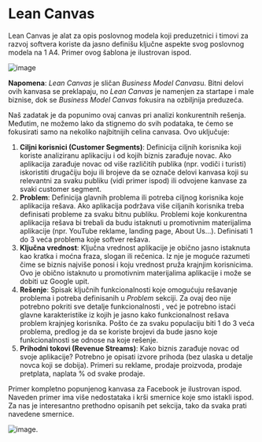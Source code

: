 # Lean Canvas

Lean Canvas je alat za opis poslovnog modela koji preduzetnici i timovi za razvoj softvera koriste da jasno definišu ključne aspekte svog poslovnog modela na 1 A4. Primer ovog šablona je ilustrovan ispod.

![image](https://github.com/psw-ftn/supportive-information/assets/7092212/9ba03198-45a5-4c9b-9c4c-6e82ee70788b)

**Napomena**: _Lean Canvas_ je sličan *Business Model Canvas*u. Bitni delovi ovih kanvasa se preklapaju, no _Lean Canvas_ je namenjen za startape i male biznise, dok se _Business Model Canvas_ fokusira na ozbiljnija preduzeća.

Naš zadatak je da popunimo ovaj canvas pri analizi konkurentnih rešenja. Međutim, ne možemo lako da stignemo do svih podataka, te ćemo se fokusirati samo na nekoliko najbitnijih celina canvasa. Ovo uključuje:

1. **Ciljni korisnici (Customer Segments)**: Definicija ciljnih korisnika koji koriste analiziranu aplikaciju i od kojih biznis zarađuje novac. Ako aplikacija zarađuje novac od više različitih publika (npr. vodiči i turisti) iskoristiti drugačiju boju ili brojeve da se označe delovi kanvasa koji su relevantni za svaku publiku (vidi primer ispod) ili odvojene kanvase za svaki customer segment.
2. **Problem**: Definicija glavnih problema ili potreba ciljnog korisnika koje aplikacija rešava. Ako aplikacija podržava više ciljanih korisnika treba definisati probleme za svaku bitnu publiku. Problemi koje konkurentna aplikacija rešava bi trebali da budu istaknuti u promotivnim materijalima aplikacije (npr. YouTube reklame, landing page, About Us...). Definisati 1 do 3 veća problema koje softver rešava.
3. **Ključna vrednost**: Ključna vrednost aplikacije je obično jasno istaknuta kao kratka i moćna fraza, slogan ili rečenica. Iz nje je moguće razumeti čime se biznis najviše ponosi i koju vrednost pruža krajnjim korisnicima. Ovo je obično istaknuto u promotivnim materijalima aplikacije i može se dobiti uz Google upit.
4. **Rešenje**: Spisak ključnih funkcionalnosti koje omogućuju rešavanje problema i potreba definisanih u _Problem_ sekciji. Za ovaj deo nije potrebno pokriti sve detalje funkcionalnosti , već je potrebno istaći glavne karakteristike iz kojih je jasno kako funkcionalnost rešava problem krajnjeg korisnika. Pošto će za svaku populaciju biti 1 do 3 veća problema, predlog je da se koriste brojevi da bude jasno koje funkcionalnosti se odnose na koje rešenje.
5. **Prihodni tokovi (Revenue Streams)**: Kako biznis zarađuje novac od svoje aplikacije? Potrebno je opisati izvore prihoda (bez ulaska u detalje novca koji se dobija). Primeri su reklame, prodaje proizvoda, prodaje pretplata, naplata % od svake prodaje.

Primer kompletno popunjenog kanvasa za Facebook je ilustrovan ispod. Naveden primer ima više nedostataka i krši smernice koje smo istakli ispod. Za nas je interesantno prethodno opisanih pet sekcija, tako da svaka prati navedene smernice.

![image](https://github.com/psw-ftn/supportive-information/assets/7092212/4fbaeb33-9569-4189-b9b3-86c2a4aa6f78).
